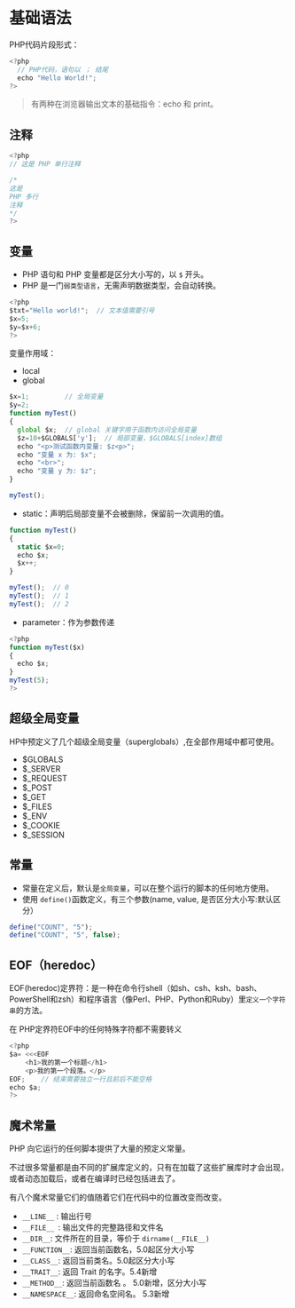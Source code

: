 # 基础语法
<!-- toc -->

PHP代码片段形式：

```js
<?php
  // PHP代码，语句以 ； 结尾
  echo "Hello World!";
?>
```

> 有两种在浏览器输出文本的基础指令：echo 和 print。

## 注释

```js
<?php
// 这是 PHP 单行注释

/*
这是
PHP 多行
注释
*/
?>
```

## 变量

- PHP 语句和 PHP 变量都是区分大小写的，以 `$` 开头。
- PHP 是一门`弱类型语言`，无需声明数据类型，会自动转换。

```js
<?php
$txt="Hello world!";  // 文本值需要引号
$x=5;
$y=$x+6;
?>
```

变量作用域：

- local
- global

```js
$x=1;         // 全局变量
$y=2;
function myTest()
{
  global $x;  // global 关键字用于函数内访问全局变量
  $z=10+$GLOBALS['y'];  // 局部变量，$GLOBALS[index]数组
  echo "<p>测试函数内变量: $z<p>";
  echo "变量 x 为: $x";
  echo "<br>";
  echo "变量 y 为: $z";
}  

myTest();
```

- static：声明后局部变量不会被删除，保留前一次调用的值。

```js
function myTest()
{
  static $x=0;
  echo $x;
  $x++;
}

myTest();  // 0
myTest();  // 1
myTest();  // 2
```

- parameter：作为参数传递

```js
<?php
function myTest($x)
{
  echo $x;
}
myTest(5);
?>
```

## 超级全局变量

HP中预定义了几个超级全局变量（superglobals）,在全部作用域中都可使用。

- $GLOBALS
- $_SERVER
- $_REQUEST
- $_POST
- $_GET
- $_FILES
- $_ENV
- $_COOKIE
- $_SESSION

## 常量

- 常量在定义后，默认是`全局变量`，可以在整个运行的脚本的任何地方使用。
- 使用 `define()`函数定义，有三个参数(name, value, 是否区分大小写:默认区分）

```js
define("COUNT", "5");
define("COUNT", "5", false);
```

## EOF（heredoc）

EOF(heredoc)定界符：是一种在命令行shell（如sh、csh、ksh、bash、PowerShell和zsh）和程序语言（像Perl、PHP、Python和Ruby）里`定义一个字符串`的方法。

在 PHP定界符EOF中的任何特殊字符都不需要转义

```js
<?php
$a= <<<EOF
    <h1>我的第一个标题</h1>
    <p>我的第一个段落。</p>
EOF;    // 结束需要独立一行且前后不能空格
echo $a;
?>
```

## 魔术常量

PHP 向它运行的任何脚本提供了大量的预定义常量。

不过很多常量都是由不同的扩展库定义的，只有在加载了这些扩展库时才会出现，或者动态加载后，或者在编译时已经包括进去了。

有八个魔术常量它们的值随着它们在代码中的位置改变而改变。

- `__LINE__` : 输出行号
- `__FILE__ `: 输出文件的完整路径和文件名
- `__DIR__`: 文件所在的目录，等价于 `dirname(__FILE__)`
- `__FUNCTION__`: 返回当前函数名，5.0起区分大小写
- `__CLASS__`: 返回当前类名。5.0起区分大小写
- `__TRAIT__`: 返回 Trait 的名字。5.4新增
- `__METHOD__`: 返回当前函数名 。 5.0新增，区分大小写
- `__NAMESPACE__`: 返回命名空间名。 5.3新增
